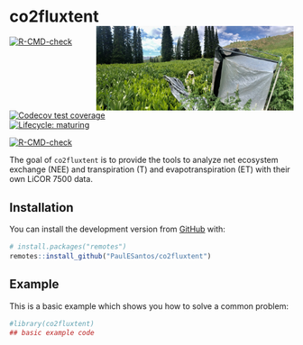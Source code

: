 
<!-- README.md is generated from README.Rmd. Please edit that file -->

# co2fluxtent <a href='https://github.com/PaulESantos/co2fluxtent'><img src='man/figures/tent.jfif' align="right" height="150" width="350" /></a>

<!-- badges: start -->

[![R-CMD-check](https://github.com/r-lib/lifecycle/workflows/R-CMD-check/badge.svg)](https://github.com/r-lib/lifecycle/actions)
[![Codecov test
coverage](https://codecov.io/gh/r-lib/lifecycle/branch/master/graph/badge.svg)](https://codecov.io/gh/r-lib/lifecycle?branch=master)  
[![Lifecycle:
maturing](https://img.shields.io/badge/lifecycle-maturing-blue.svg)](https://lifecycle.r-lib.org/articles/stages.html#maturing)

[![R-CMD-check](https://github.com/PaulESantos/rmblflux/workflows/R-CMD-check/badge.svg)](https://github.com/PaulESantos/rmblflux/actions)
<!-- badges: end -->

The goal of `co2fluxtent` is to provide the tools to analyze net
ecosystem exchange (NEE) and transpiration (T) and evapotranspiration
(ET) with their own LiCOR 7500 data.

## Installation

You can install the development version from
[GitHub](https://github.com/) with:

``` r
# install.packages("remotes")
remotes::install_github("PaulESantos/co2fluxtent")
```

## Example

This is a basic example which shows you how to solve a common problem:

``` r
#library(co2fluxtent)
## basic example code
```
